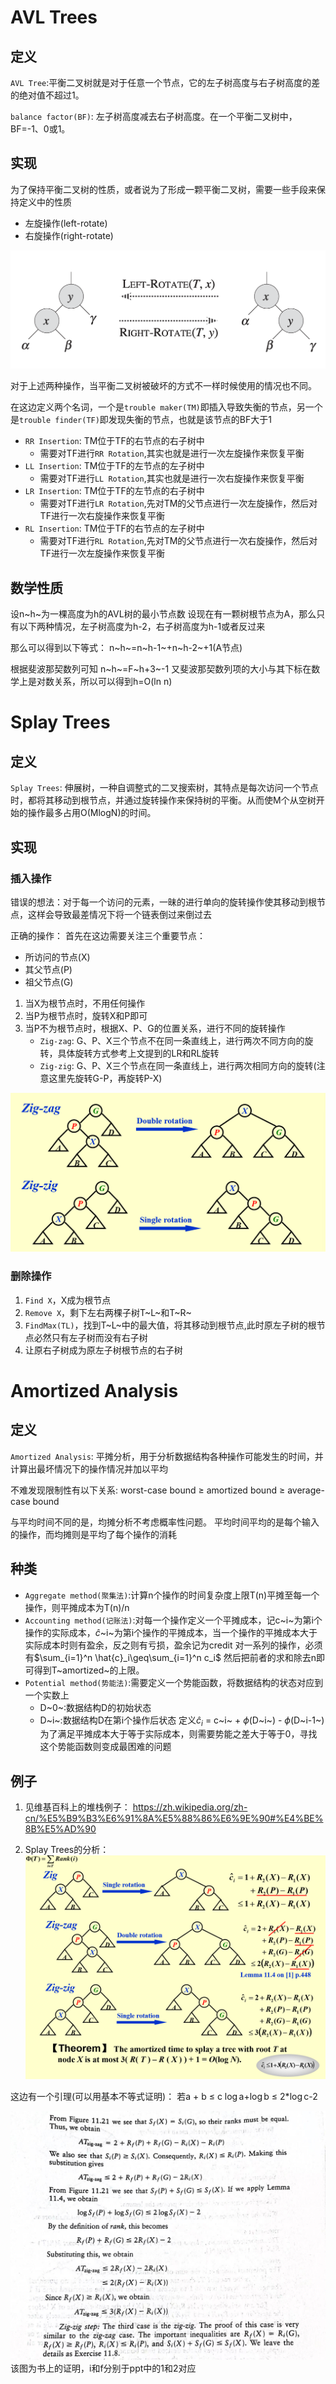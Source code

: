# AVL Trees

## 定义

`AVL Tree`:平衡二叉树就是对于任意一个节点，它的左子树高度与右子树高度的差的绝对值不超过1。

`balance factor(BF)`: 左子树高度减去右子树高度。在一个平衡二叉树中，BF=-1、0或1。

## 实现

为了保持平衡二叉树的性质，或者说为了形成一颗平衡二叉树，需要一些手段来保持定义中的性质

- 左旋操作(left-rotate)
- 右旋操作(right-rotate)

![alt text](image.png)

对于上述两种操作，当平衡二叉树被破坏的方式不一样时候使用的情况也不同。

在这边定义两个名词，一个是`trouble maker(TM)`即插入导致失衡的节点，另一个是`trouble finder(TF)`即发现失衡的节点，也就是该节点的BF大于1

- `RR Insertion`: TM位于TF的右节点的右子树中
  - 需要对TF进行`RR Rotation`,其实也就是进行一次左旋操作来恢复平衡
- `LL Insertion`: TM位于TF的左节点的左子树中
  - 需要对TF进行`LL Rotation`,其实也就是进行一次右旋操作来恢复平衡
- `LR Insertion`: TM位于TF的左节点的右子树中
  - 需要对TF进行`LR Rotation`,先对TM的父节点进行一次左旋操作，然后对TF进行一次右旋操作来恢复平衡
- `RL Insertion`: TM位于TF的右节点的左子树中
  - 需要对TF进行`RL Rotation`,先对TM的父节点进行一次右旋操作，然后对TF进行一次左旋操作来恢复平衡



## 数学性质

设n~h~为一棵高度为h的AVL树的最小节点数
设现在有一颗树根节点为A，那么只有以下两种情况，左子树高度为h-2，右子树高度为h-1或者反过来

那么可以得到以下等式： n\~h\~=n\~h-1\~+n\~h-2\~+1(A节点)

根据斐波那契数列可知 n\~h\~=F~h+3\~-1
又斐波那契数列项的大小与其下标在数学上是对数关系，所以可以得到h=O(ln n)


#  Splay Trees

## 定义

`Splay Trees`: 伸展树，一种自调整式的二叉搜索树，其特点是每次访问一个节点时，都将其移动到根节点，并通过旋转操作来保持树的平衡。从而使M个从空树开始的操作最多占用O(MlogN)的时间。

## 实现


### 插入操作

错误的想法：对于每一个访问的元素，一昧的进行单向的旋转操作使其移动到根节点，这样会导致最差情况下将一个链表倒过来倒过去

正确的操作：
首先在这边需要关注三个重要节点：
- 所访问的节点(X)
- 其父节点(P)
- 祖父节点(G)

1. 当X为根节点时，不用任何操作
2. 当P为根节点时，旋转X和P即可
3. 当P不为根节点时，根据X、P、G的位置关系，进行不同的旋转操作
    - `Zig-zag`: G、P、X三个节点不在同一条直线上，进行两次不同方向的旋转，具体旋转方式参考上文提到的LR和RL旋转
    - `Zig-zig`: G、P、X三个节点在同一条直线上，进行两次相同方向的旋转(注意这里先旋转G-P，再旋转P-X)

![alt text](image-1.png)

### 删除操作

1. `Find X`，X成为根节点
2. `Remove X`，剩下左右两棵子树T\~L\~和T\~R\~
3. `FindMax(TL)`，找到T\~L\~中的最大值，将其移动到根节点,此时原左子树的根节点必然只有左子树而没有右子树
4. 让原右子树成为原左子树根节点的右子树



# Amortized Analysis

## 定义

`Amortized Analysis`: 平摊分析，用于分析数据结构各种操作可能发生的时间，并计算出最坏情况下的操作情况并加以平均

不难发现限制性有以下关系:
worst-case bound $\geq$ amortized bound $\geq$ average-case bound

与平均时间不同的是，均摊分析不考虑概率性问题。
平均时间平均的是每个输入的操作，而均摊则是平均了每个操作的消耗


## 种类

- `Aggregate method(聚集法)`:计算n个操作的时间复杂度上限T(n)平摊至每一个操作，则平摊成本为T(n)/n
- `Accounting method(记账法)`:对每一个操作定义一个平摊成本，记c~i~为第i个操作的实际成本，$\hat{c}$~i~为第i个操作的平摊成本，当一个操作的平摊成本大于实际成本时则有盈余，反之则有亏损，盈余记为credit
对一系列的操作，必须有$\sum_{i=1}^n \hat{c}_i\geq\sum_{i=1}^n c_i$
然后把前者的求和除去n即可得到T~amortized~的上限。
- `Potential method(势能法)`:需要定义一个势能函数，将数据结构的状态对应到一个实数上
  - D~0~:数据结构D的初始状态
  - D~i~:数据结构D在第i个操作后状态
定义$\hat{c}_i$ = c\~i\~ + $\phi$(D~i~) - $\phi$(D~i-1~)
为了满足平摊成本大于等于实际成本，则需要势能之差大于等于0，寻找这个势能函数则变成最困难的问题

## 例子 

1. 见维基百科上的堆栈例子： https://zh.wikipedia.org/zh-cn/%E5%B9%B3%E6%91%8A%E5%88%86%E6%9E%90#%E4%BE%8B%E5%AD%90

2. Splay Trees的分析：
![alt text](image-2.png)

这边有一个引理(可以用基本不等式证明)： 
若a + b $\leq$ c
$\log$a+$\log$b $\leq$ 2*$\log$c-2

![alt text](2e63d4bec9669b39d599e0cb29aa050.jpg)
该图为书上的证明，i和f分别于ppt中的1和2对应
